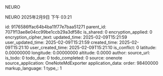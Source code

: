 NEURO

NEURO
2025年2月9日
下午 03:21


id: 9176586ffac64b4ba11f77e7baa51271
parent_id: 7071f13ae8e04cc99be1ccb29a3df58c
is_shared: 0
encryption_applied: 0
encryption_cipher_text: 
updated_time: 2025-02-09T15:21:59
user_updated_time: 2025-02-09T15:21:59
created_time: 2025-02-09T15:21:10
user_created_time: 2025-02-09T15:21:10
is_conflict: 0
latitude: 0.00000000
longitude: 0.00000000
altitude: 0.0000
author: 
source_url: 
is_todo: 0
todo_due: 0
todo_completed: 0
source: onenote
source_application: OneNoteMdExporter
application_data: 
order: 98400000
markup_language: 1
type_: 1